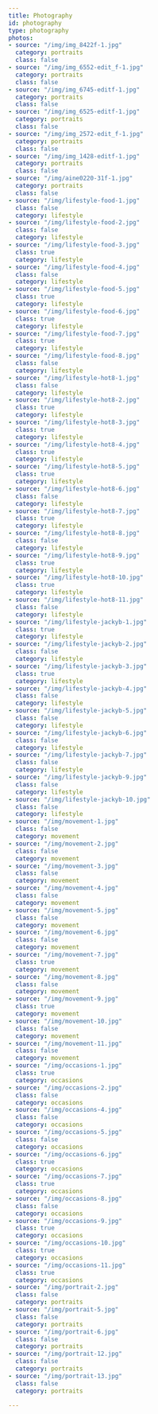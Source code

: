 ```yaml
---
title: Photography
id: photography
type: photography
photos:
- source: "/img/img_8422f-1.jpg"
  category: portraits
  class: false
- source: "/img/img_6552-edit_f-1.jpg"
  category: portraits
  class: false
- source: "/img/img_6745-editf-1.jpg"
  category: portraits
  class: false
- source: "/img/img_6525-editf-1.jpg"
  category: portraits
  class: false
- source: "/img/img_2572-edit_f-1.jpg"
  category: portraits
  class: false
- source: "/img/img_1428-editf-1.jpg"
  category: portraits
  class: false
- source: "/img/aine0220-31f-1.jpg"
  category: portraits
  class: false
- source: "/img/lifestyle-food-1.jpg"
  class: false
  category: lifestyle
- source: "/img/lifestyle-food-2.jpg"
  class: false
  category: lifestyle
- source: "/img/lifestyle-food-3.jpg"
  class: true
  category: lifestyle
- source: "/img/lifestyle-food-4.jpg"
  class: false
  category: lifestyle
- source: "/img/lifestyle-food-5.jpg"
  class: true
  category: lifestyle
- source: "/img/lifestyle-food-6.jpg"
  class: true
  category: lifestyle
- source: "/img/lifestyle-food-7.jpg"
  class: true
  category: lifestyle
- source: "/img/lifestyle-food-8.jpg"
  class: false
  category: lifestyle
- source: "/img/lifestyle-hot8-1.jpg"
  class: false
  category: lifestyle
- source: "/img/lifestyle-hot8-2.jpg"
  class: true
  category: lifestyle
- source: "/img/lifestyle-hot8-3.jpg"
  class: true
  category: lifestyle
- source: "/img/lifestyle-hot8-4.jpg"
  class: true
  category: lifestyle
- source: "/img/lifestyle-hot8-5.jpg"
  class: true
  category: lifestyle
- source: "/img/lifestyle-hot8-6.jpg"
  class: false
  category: lifestyle
- source: "/img/lifestyle-hot8-7.jpg"
  class: true
  category: lifestyle
- source: "/img/lifestyle-hot8-8.jpg"
  class: false
  category: lifestyle
- source: "/img/lifestyle-hot8-9.jpg"
  class: true
  category: lifestyle
- source: "/img/lifestyle-hot8-10.jpg"
  class: true
  category: lifestyle
- source: "/img/lifestyle-hot8-11.jpg"
  class: false
  category: lifestyle
- source: "/img/lifestyle-jackyb-1.jpg"
  class: true
  category: lifestyle
- source: "/img/lifestyle-jackyb-2.jpg"
  class: false
  category: lifestyle
- source: "/img/lifestyle-jackyb-3.jpg"
  class: true
  category: lifestyle
- source: "/img/lifestyle-jackyb-4.jpg"
  class: false
  category: lifestyle
- source: "/img/lifestyle-jackyb-5.jpg"
  class: false
  category: lifestyle
- source: "/img/lifestyle-jackyb-6.jpg"
  class: false
  category: lifestyle
- source: "/img/lifestyle-jackyb-7.jpg"
  class: false
  category: lifestyle
- source: "/img/lifestyle-jackyb-9.jpg"
  class: false
  category: lifestyle
- source: "/img/lifestyle-jackyb-10.jpg"
  class: false
  category: lifestyle
- source: "/img/movement-1.jpg"
  class: false
  category: movement
- source: "/img/movement-2.jpg"
  class: false
  category: movement
- source: "/img/movement-3.jpg"
  class: false
  category: movement
- source: "/img/movement-4.jpg"
  class: false
  category: movement
- source: "/img/movement-5.jpg"
  class: false
  category: movement
- source: "/img/movement-6.jpg"
  class: false
  category: movement
- source: "/img/movement-7.jpg"
  class: true
  category: movement
- source: "/img/movement-8.jpg"
  class: false
  category: movement
- source: "/img/movement-9.jpg"
  class: true
  category: movement
- source: "/img/movement-10.jpg"
  class: false
  category: movement
- source: "/img/movement-11.jpg"
  class: false
  category: movement
- source: "/img/occasions-1.jpg"
  class: true
  category: occasions
- source: "/img/occasions-2.jpg"
  class: false
  category: occasions
- source: "/img/occasions-4.jpg"
  class: false
  category: occasions
- source: "/img/occasions-5.jpg"
  class: false
  category: occasions
- source: "/img/occasions-6.jpg"
  class: true
  category: occasions
- source: "/img/occasions-7.jpg"
  class: true
  category: occasions
- source: "/img/occasions-8.jpg"
  class: false
  category: occasions
- source: "/img/occasions-9.jpg"
  class: true
  category: occasions
- source: "/img/occasions-10.jpg"
  class: true
  category: occasions
- source: "/img/occasions-11.jpg"
  class: true
  category: occasions
- source: "/img/portrait-2.jpg"
  class: false
  category: portraits
- source: "/img/portrait-5.jpg"
  class: false
  category: portraits
- source: "/img/portrait-6.jpg"
  class: false
  category: portraits
- source: "/img/portrait-12.jpg"
  class: false
  category: portraits
- source: "/img/portrait-13.jpg"
  class: false
  category: portraits

---
```

